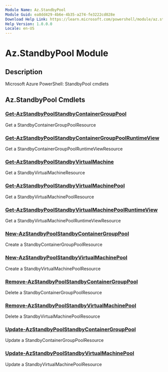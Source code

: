 ```yaml
---
Module Name: Az.StandbyPool
Module Guid: ea8dd429-4b6e-4b35-a274-fe3222cd028e
Download Help Link: https://learn.microsoft.com/powershell/module/az.standbypool
Help Version: 1.0.0.0
Locale: en-US
---
```


# Az.StandbyPool Module
## Description
Microsoft Azure PowerShell: StandbyPool cmdlets

## Az.StandbyPool Cmdlets
### [Get-AzStandbyPoolStandbyContainerGroupPool](Get-AzStandbyPoolStandbyContainerGroupPool.md)
Get a StandbyContainerGroupPoolResource

### [Get-AzStandbyPoolStandbyContainerGroupPoolRuntimeView](Get-AzStandbyPoolStandbyContainerGroupPoolRuntimeView.md)
Get a StandbyContainerGroupPoolRuntimeViewResource

### [Get-AzStandbyPoolStandbyVirtualMachine](Get-AzStandbyPoolStandbyVirtualMachine.md)
Get a StandbyVirtualMachineResource

### [Get-AzStandbyPoolStandbyVirtualMachinePool](Get-AzStandbyPoolStandbyVirtualMachinePool.md)
Get a StandbyVirtualMachinePoolResource

### [Get-AzStandbyPoolStandbyVirtualMachinePoolRuntimeView](Get-AzStandbyPoolStandbyVirtualMachinePoolRuntimeView.md)
Get a StandbyVirtualMachinePoolRuntimeViewResource

### [New-AzStandbyPoolStandbyContainerGroupPool](New-AzStandbyPoolStandbyContainerGroupPool.md)
Create a StandbyContainerGroupPoolResource

### [New-AzStandbyPoolStandbyVirtualMachinePool](New-AzStandbyPoolStandbyVirtualMachinePool.md)
Create a StandbyVirtualMachinePoolResource

### [Remove-AzStandbyPoolStandbyContainerGroupPool](Remove-AzStandbyPoolStandbyContainerGroupPool.md)
Delete a StandbyContainerGroupPoolResource

### [Remove-AzStandbyPoolStandbyVirtualMachinePool](Remove-AzStandbyPoolStandbyVirtualMachinePool.md)
Delete a StandbyVirtualMachinePoolResource

### [Update-AzStandbyPoolStandbyContainerGroupPool](Update-AzStandbyPoolStandbyContainerGroupPool.md)
Update a StandbyContainerGroupPoolResource

### [Update-AzStandbyPoolStandbyVirtualMachinePool](Update-AzStandbyPoolStandbyVirtualMachinePool.md)
Update a StandbyVirtualMachinePoolResource

